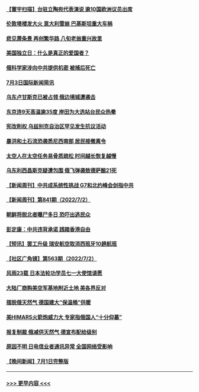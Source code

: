#### [【寰宇扫描】台驻立陶宛代表演说 逾10国欧洲议员出席](../pages/prog202/a103470907.md?t=07040801) 
#### [伦敦塔楼发大火 意大利雪崩 巴基斯坦重大车祸](../pages/prog202/a103470909.md?t=07040801) 
#### [悲见萧条景 再创繁华路 八旬老翁重兴故里](../pages/prog202/a103470718.md?t=07040801) 
#### [美国独立日：什么是真正的爱国者？](../pages/prog202/a103470695.md?t=07040801) 
#### [俄科学家涉向中共提供机密 被捕后死亡](../pages/prog202/a103470683.md?t=07040801) 
#### [7月3日国际新闻简讯](../pages/prog202/a103470687.md?t=07040801) 
#### [乌东卢甘斯克已被占领 俄边境城遭袭击](../pages/prog202/a103470685.md?t=07040801) 
#### [东京连9天高温逾35度 岸田为大选站台民众热晕](../pages/prog202/a103470616.md?t=07040801) 
#### [宪改削权 乌兹别克自治区罕见发生抗议活动](../pages/prog202/a103470608.md?t=07040801) 
#### [暴洪和土石流恐袭悉尼西南部 居民接撤离令](../pages/prog202/a103470548.md?t=07040801) 
#### [太空人在太空任务易骨质疏松 时间越长恢复越慢](../pages/prog202/a103470542.md?t=07040801) 
#### [乌东利西昌斯克疑遭包围 俄飞弹袭敖德萨酿21死](../pages/prog202/a103470528.md?t=07040801) 
#### [【新闻周刊】中共成系统性挑战 G7和北约峰会剑指中共](../pages/prog202/a103470443.md?t=07040801) 
#### [【新闻周刊】第841期（2022/7/2）](../pages/prog202/a103470450.md?t=07040801) 
#### [朝鲜将脱北者曝尸多日 恐吓出逃民众](../pages/prog202/a103470364.md?t=07040801) 
#### [彭定康：中共违背承诺 践踏香港自由](../pages/prog202/a103470343.md?t=07040801) 
#### [【短讯】罢工升级 瑞安航空取消西班牙10趟航班](../pages/prog202/a103470337.md?t=07040801) 
#### [【社区广角镜】第563期（2022/7/2）](../pages/prog202/a103470289.md?t=07040801) 
#### [风雨23载 日本法轮功学员七一大使馆请愿](../pages/prog202/a103470177.md?t=07040801) 
#### [大陆厂商购美空军基地附近土地 美各界反对](../pages/prog202/a103470102.md?t=07040801) 
#### [摆脱俄天然气 德国建大“保温桶”供暖](../pages/prog202/a103470099.md?t=07040801) 
#### [美HIMARS火箭炮威力大 专家指俄国人“十分仰慕”](../pages/prog202/a103470093.md?t=07040801) 
#### [报复制裁 俄减供天然气 德宣布配给级别](../pages/prog202/a103470050.md?t=07040801) 
#### [原因不明 日电信业者通讯异常 全国网络受影响](../pages/prog202/a103470038.md?t=07040801) 
#### [【晚间新闻】7月1日完整版](../pages/prog202/a103469890.md?t=07040801) 

----
#### [ >>> 更早内容 <<< ](../indexes/prog202-earlier.md)

